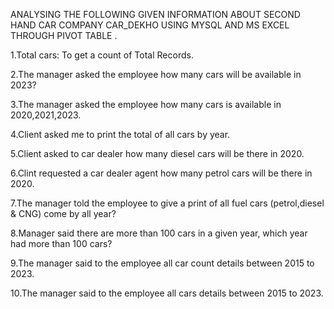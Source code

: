 ANALYSING THE FOLLOWING  GIVEN INFORMATION ABOUT SECOND HAND CAR COMPANY CAR_DEKHO USING MYSQL AND MS EXCEL THROUGH PIVOT TABLE . 

1.Total cars: To get a count of Total Records.

2.The manager asked the employee how many cars will be available in 2023?

3.The manager asked the employee how many cars is available in 2020,2021,2023.

4.Client asked me to print the total of all cars by year.

5.Client asked to car dealer how many diesel cars will be there in 2020.

6.Clint requested a car dealer agent how many petrol cars will be there in 2020.

7.The manager told the employee to give a print of all fuel cars (petrol,diesel & CNG) come by all year?

8.Manager said there are more than 100 cars in a given year, which year had more than 100 cars? 

9.The manager said to the employee all car count details between 2015 to 2023.

10.The manager said to the employee all cars details between 2015 to 2023. 
